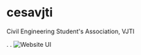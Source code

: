 # cesavjti
Civil Engineering Student's Association, VJTI

.
.
![Website UI](url "cesavjti/oie_png.png")
